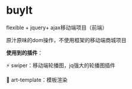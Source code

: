 # buyIt
flexible + jquery+ ajax移动端项目（前端）

原汁原味的dom操作，不使用框架的移动端商城项目

**使用到的插件**：

 :zap: swiper：移动端轮播图，jq强大的轮播图插件

 :ocean: art-template：模板渲染
